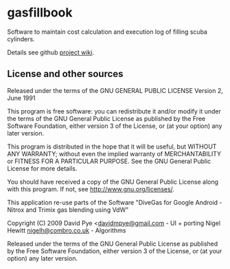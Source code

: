 # gasfillbook

Software to maintain cost calculation and execution log of filling scuba cylinders. 

Details see github [project wiki](https://github.com/oprobst/gasfillbook/wiki).


## License and other sources

Released under the terms of the GNU GENERAL PUBLIC LICENSE
                       Version 2, June 1991

This program is free software: you can redistribute it and/or modify it under the terms of the GNU General Public License as published by the Free Software Foundation, either version 3 of the License, or (at your option) any later version.

This program is distributed in the hope that it will be useful, but WITHOUT ANY WARRANTY; without even the implied warranty of MERCHANTABILITY or FITNESS FOR A PARTICULAR PURPOSE.  See the GNU General Public License for more details.

 You should have received a copy of the GNU General Public License along with this program.  If not, see <http://www.gnu.org/licenses/>.
    
This application re-use parts of the Software "DiveGas for Google Android - Nitrox and Trimix gas blending using VdW"

Copyright (C) 2009 David Pye    <davidmpye@gmail.com  - UI + porting 
                   Nigel Hewitt <nigelh@combro.co.uk> - Algorithms
                   
Released under the terms of the GNU General Public License as published by the Free Software Foundation, either version 3 of the License, or (at your option) any later version.  